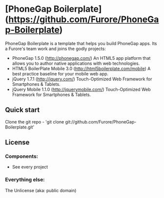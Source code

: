 ﻿# [PhoneGap Boilerplate] (https://github.com/Furore/PhoneGap-Boilerplate)

PhoneGap Boilerplate is a template that helps you build PhoneGap apps.
Its a Furore's team work and joins the godly projects:
- PhoneGap 1.5.0 (http://phonegap.com/)
  An HTML5 app platform that allows you to author native applications with web technologies.
- HTML5 BoilerPlate Mobile 3.0 (http://html5boilerplate.com/mobile)
  A best practice baseline for your mobile web app.  
- jQuery 1.7.1 (http://jquery.com/)
  Touch-Optimized Web Framework for Smartphones & Tablets.
- jQuery Mobile 1.1.0 (http://jquerymobile.com/)
  Touch-Optimized Web Framework for Smartphones & Tablets.



## Quick start

Clone the git repo - 'git clone git://github.com/Furore/PhoneGap-Boilerplate.git'


## License

### Components:
* See every project

### Everything else:
The Unlicense (aka: public domain)
